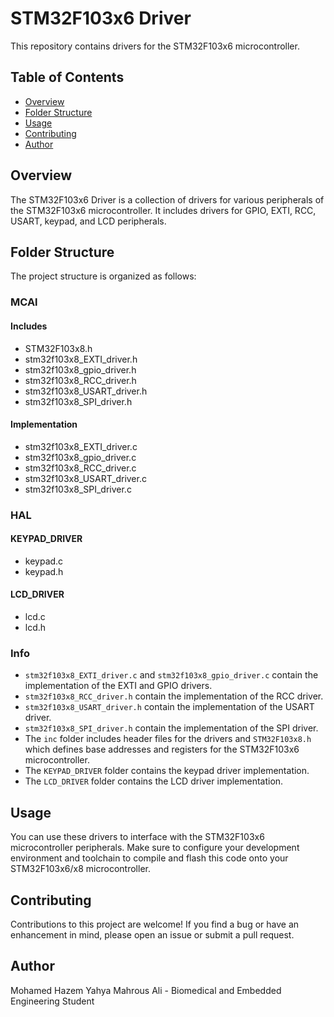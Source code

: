 # STM32F103x6 Driver

This repository contains drivers for the STM32F103x6 microcontroller.

## Table of Contents

- [Overview](#overview)
- [Folder Structure](#folder-structure)
- [Usage](#usage)
- [Contributing](#contributing)
- [Author](#author)

## Overview

The STM32F103x6 Driver is a collection of drivers for various peripherals of the STM32F103x6 microcontroller. It includes drivers for GPIO, EXTI, RCC, USART, keypad, and LCD peripherals.

## Folder Structure

The project structure is organized as follows:
### MCAl
#### Includes
- STM32F103x8.h
- stm32f103x8_EXTI_driver.h
- stm32f103x8_gpio_driver.h
- stm32f103x8_RCC_driver.h
- stm32f103x8_USART_driver.h
- stm32f103x8_SPI_driver.h
#### Implementation
- stm32f103x8_EXTI_driver.c
- stm32f103x8_gpio_driver.c
- stm32f103x8_RCC_driver.c
- stm32f103x8_USART_driver.c
- stm32f103x8_SPI_driver.c


### HAL
#### KEYPAD_DRIVER
- keypad.c
- keypad.h
#### LCD_DRIVER
- lcd.c
- lcd.h

### Info

- `stm32f103x8_EXTI_driver.c` and `stm32f103x8_gpio_driver.c` contain the implementation of the EXTI and GPIO drivers.
- `stm32f103x8_RCC_driver.h` contain the implementation of the RCC driver.
- `stm32f103x8_USART_driver.h` contain the implementation of the USART driver.
- `stm32f103x8_SPI_driver.h` contain the implementation of the SPI driver.
- The `inc` folder includes header files for the drivers and `STM32F103x8.h` which defines base addresses and registers for the STM32F103x6 microcontroller.
- The `KEYPAD_DRIVER` folder contains the keypad driver implementation.
- The `LCD_DRIVER` folder contains the LCD driver implementation.

## Usage

You can use these drivers to interface with the STM32F103x6 microcontroller peripherals.
Make sure to configure your development environment and toolchain to compile and flash this code onto your STM32F103x6/x8 microcontroller.

## Contributing
Contributions to this project are welcome! If you find a bug or have an enhancement in mind, please open an issue or submit a pull request.

## Author
Mohamed Hazem Yahya Mahrous Ali - Biomedical and Embedded Engineering Student